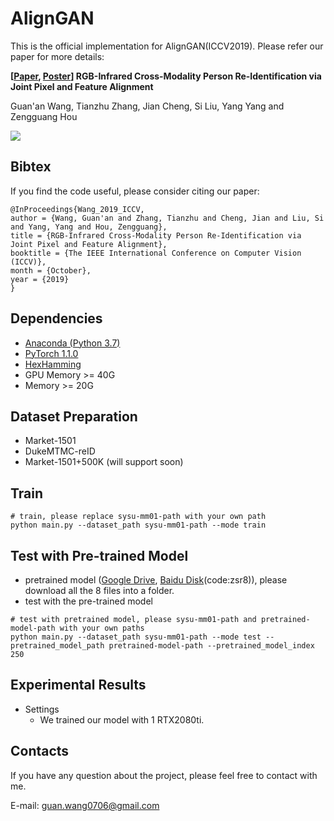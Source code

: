 # AlignGAN



This is the official implementation for AlignGAN(ICCV2019). Please refer our paper for more details:

**[[Paper](http://openaccess.thecvf.com/content_ICCV_2019/papers/Wang_RGB-Infrared_Cross-Modality_Person_Re-Identification_via_Joint_Pixel_and_Feature_Alignment_ICCV_2019_paper.pdf), [Poster](https://github.com/wangguanan/AlignGAN/blob/master/images/final_poster.png?raw=true)] RGB-Infrared Cross-Modality Person Re-Identification via Joint Pixel and Feature Alignment** 

Guan'an Wang, Tianzhu Zhang, Jian Cheng, Si Liu, Yang Yang and Zengguang Hou

![](https://github.com/wangguanan/AlignGAN/blob/master/images/framework.jpg)


## Bibtex

If you find the code useful, please consider citing our paper:
```
@InProceedings{Wang_2019_ICCV,
author = {Wang, Guan'an and Zhang, Tianzhu and Cheng, Jian and Liu, Si and Yang, Yang and Hou, Zengguang},
title = {RGB-Infrared Cross-Modality Person Re-Identification via Joint Pixel and Feature Alignment},
booktitle = {The IEEE International Conference on Computer Vision (ICCV)},
month = {October},
year = {2019}
}
```


## Dependencies
* [Anaconda (Python 3.7)](https://www.anaconda.com/download/)
* [PyTorch 1.1.0](http://pytorch.org/)
* [HexHamming](https://pypi.org/project/hexhamming/)
* GPU Memory >= 40G
* Memory >= 20G


## Dataset Preparation
* Market-1501
* DukeMTMC-reID
* Market-1501+500K (will support soon)


## Train
```
# train, please replace sysu-mm01-path with your own path
python main.py --dataset_path sysu-mm01-path --mode train
```

## Test with Pre-trained Model
* pretrained model ([Google Drive](https://drive.google.com/drive/folders/1FGKrs02Z7Omw3z5wOqClpuzYNFo-LrWw?usp=sharing), [Baidu Disk](https://pan.baidu.com/s/18wntdVOvjyUHBA-9C0cJBg)(code:zsr8)), please download all the 8 files into a folder. 
* test with the pre-trained model
```
# test with pretrained model, please sysu-mm01-path and pretrained-model-path with your own paths
python main.py --dataset_path sysu-mm01-path --mode test --pretrained_model_path pretrained-model-path --pretrained_model_index 250
```

## Experimental Results

* Settings
  * We trained our model with 1 RTX2080ti.


## Contacts
If you have any question about the project, please feel free to contact with me.

E-mail: guan.wang0706@gmail.com
